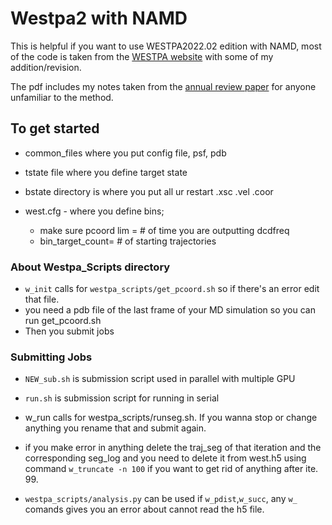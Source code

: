 # Westpa2 with NAMD

This is helpful if you want to use WESTPA2022.02 edition with NAMD, most of the code is taken from the [WESTPA website](https://github.com/westpa/westpa) with some of my addition/revision.

The pdf includes my notes taken from the [annual review paper](https://www.annualreviews.org/doi/abs/10.1146/annurev-biophys-070816-033834) for anyone unfamiliar to the method.

## To get started

- common_files where you put config file, psf, pdb
- tstate file where you define target state
- bstate directory is where you put all ur restart .xsc .vel .coor


- west.cfg - where you define bins; 
	- make sure pcoord lim = # of time you are outputting dcdfreq
	- bin_target_count= # of starting trajectories

### About Westpa_Scripts directory
- ```w_init``` calls for ```westpa_scripts/get_pcoord.sh``` so if there's an error edit that file.
- you need a pdb file of the last frame of your MD simulation so you can run get_pcoord.sh
- Then you submit jobs	

### Submitting Jobs
- ```NEW_sub.sh``` is submission script used in parallel with multiple GPU
- ```run.sh``` is submission script for running in serial

- w_run calls for westpa_scripts/runseg.sh. If you wanna stop or change anything you rename that and submit again. 

- if you make error in anything delete the traj_seg of that iteration and the corresponding seg_log and you need to delete it from west.h5 using command ```w_truncate -n 100``` if you want to get rid of anything after ite. 99.

- ```westpa_scripts/analysis.py``` can be used if ```w_pdist```,```w_succ```, any ```w_``` comands gives you an error about cannot read the h5 file.
